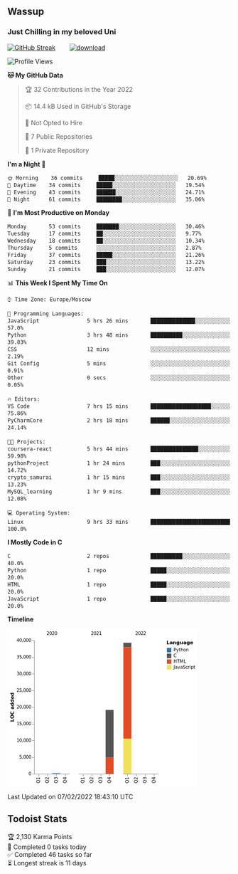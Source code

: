 ## Wassup 
### Just Chilling in my beloved Uni 

<!--
-->

[![GitHub Streak](http://github-readme-streak-stats.herokuapp.com?user=archeoss&theme=shades-of-purple&hide_border=true&date_format=j%20M%5B%20Y%5D)](https://git.io/streak-stats)&nbsp;&nbsp;&nbsp;&nbsp;&nbsp;&nbsp;&nbsp;&nbsp;[![download](https://user-images.githubusercontent.com/68448737/147796309-d8b65b1d-4dde-40d9-b03a-2b42aaa6cd43.jpeg)
](https://bmstu.ru/)

<!--START_SECTION:waka-->
![Profile Views](http://img.shields.io/badge/Profile%20Views-13-blue)

**🐱 My GitHub Data** 

> 🏆 32 Contributions in the Year 2022
 > 
> 📦 14.4 kB Used in GitHub's Storage 
 > 
> 🚫 Not Opted to Hire
 > 
> 📜 7 Public Repositories 
 > 
> 🔑 1 Private Repository 
 > 
**I'm a Night 🦉** 

```text
🌞 Morning    36 commits     █████░░░░░░░░░░░░░░░░░░░░   20.69% 
🌆 Daytime    34 commits     █████░░░░░░░░░░░░░░░░░░░░   19.54% 
🌃 Evening    43 commits     ██████░░░░░░░░░░░░░░░░░░░   24.71% 
🌙 Night      61 commits     ████████░░░░░░░░░░░░░░░░░   35.06%

```
📅 **I'm Most Productive on Monday** 

```text
Monday       53 commits     ███████░░░░░░░░░░░░░░░░░░   30.46% 
Tuesday      17 commits     ██░░░░░░░░░░░░░░░░░░░░░░░   9.77% 
Wednesday    18 commits     ██░░░░░░░░░░░░░░░░░░░░░░░   10.34% 
Thursday     5 commits      ░░░░░░░░░░░░░░░░░░░░░░░░░   2.87% 
Friday       37 commits     █████░░░░░░░░░░░░░░░░░░░░   21.26% 
Saturday     23 commits     ███░░░░░░░░░░░░░░░░░░░░░░   13.22% 
Sunday       21 commits     ███░░░░░░░░░░░░░░░░░░░░░░   12.07%

```


📊 **This Week I Spent My Time On** 

```text
⌚︎ Time Zone: Europe/Moscow

💬 Programming Languages: 
JavaScript               5 hrs 26 mins       ██████████████░░░░░░░░░░░   57.0% 
Python                   3 hrs 48 mins       ██████████░░░░░░░░░░░░░░░   39.83% 
CSS                      12 mins             ░░░░░░░░░░░░░░░░░░░░░░░░░   2.19% 
Git Config               5 mins              ░░░░░░░░░░░░░░░░░░░░░░░░░   0.91% 
Other                    0 secs              ░░░░░░░░░░░░░░░░░░░░░░░░░   0.05%

🔥 Editors: 
VS Code                  7 hrs 15 mins       ███████████████████░░░░░░   75.86% 
PyCharmCore              2 hrs 18 mins       ██████░░░░░░░░░░░░░░░░░░░   24.14%

🐱‍💻 Projects: 
coursera-react           5 hrs 44 mins       ███████████████░░░░░░░░░░   59.98% 
pythonProject            1 hr 24 mins        ███░░░░░░░░░░░░░░░░░░░░░░   14.72% 
crypto_samurai           1 hr 15 mins        ███░░░░░░░░░░░░░░░░░░░░░░   13.23% 
MySQL_learning           1 hr 9 mins         ███░░░░░░░░░░░░░░░░░░░░░░   12.08%

💻 Operating System: 
Linux                    9 hrs 33 mins       █████████████████████████   100.0%

```

**I Mostly Code in C** 

```text
C                        2 repos             ██████████░░░░░░░░░░░░░░░   40.0% 
Python                   1 repo              █████░░░░░░░░░░░░░░░░░░░░   20.0% 
HTML                     1 repo              █████░░░░░░░░░░░░░░░░░░░░   20.0% 
JavaScript               1 repo              █████░░░░░░░░░░░░░░░░░░░░   20.0%

```


**Timeline**

![Chart not found](https://raw.githubusercontent.com/archeoss/archeoss/master/charts/bar_graph.png) 


 Last Updated on 07/02/2022 18:43:10 UTC
<!--END_SECTION:waka-->

## Todoist Stats

<!-- TODO-IST:START -->
🏆  2,130 Karma Points           
🌸  Completed 0 tasks today           
✅  Completed 46 tasks so far           
⏳  Longest streak is 11 days
<!-- TODO-IST:END -->
